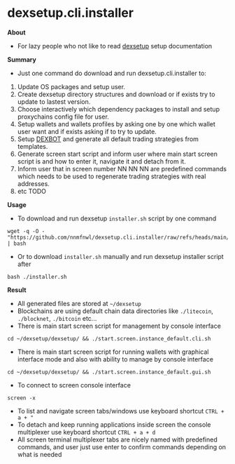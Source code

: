 # dexsetup.cli.installer

**About**
  * For lazy people who not like to read [dexsetup](https://github.com/nnmfnwl/dexsetup?tab=readme-ov-file#step-by-step-setup-tutorial) setup documentation

**Summary**
  * Just one command do download and run dexsetup.cli.installer to:
1. Update OS packages and setup user.
2. Create dexsetup directory structures and download or if exists try to update to lastest version.
4. Choose interactively which dependency packages to install and setup proxychains config file for user.
5. Setup wallets and wallets profiles by asking one by one which wallet user want and if exists asking if to try to update.
7. Setup [DEXBOT](https://github.com/nnmfnwl/dexbot) and generate all default trading strategies from templates.
8. Generate screen start script and inform user where main start screen script is and how to enter it, navigate it and detach from it.
10. Inform user that in screen number NN NN NN are predefined commands which needs to be used to regenerate trading strategies with real addresses.
11. etc TODO

**Usage**
  * To download and run dexsetup `installer.sh` script by one command
```
wget -q -O - "https://github.com/nnmfnwl/dexsetup.cli.installer/raw/refs/heads/main/installer.sh" | bash
```
  * Or to download `installer.sh` manually and run dexsetup installer script after
```
bash ./installer.sh
```

**Result**
  * All generated files are stored at `~/dexsetup`
  * Blockchains are using default chain data directories like `./litecoin`, `./blocknet`, `./bitcoin` etc...
  * There is main start screen script for management by console interface
```
cd ~/dexsetup/dexsetup/ && ./start.screen.instance_default.cli.sh
```
  * There is main start screen script for running wallets with graphical interface mode and also with ability to manage by console interface
```
cd ~/dexsetup/dexsetup/ && ./start.screen.instance_default.gui.sh
```
  * To connect to screen console interface
```
screen -x
```
  * To list and navigate screen tabs/windows use keyboard shortcut `CTRL + a + "`
  * To detach and keep running applications inside screen the console multiplexer use keyboard shortcut `CTRL + a + d`
  * All screen terminal multiplexer tabs are nicely named with predefined commands, and user just use enter to confirm commands depending on what is needed
